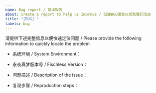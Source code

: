```yaml
---
name: Bug report / 错误报告
about: Create a report to help us improve / 创建BUG报告以帮助我们改进
title: "[BUG] "
labels: bug
---
```


请提供下述完整信息以便快速定位问题 / Please provide the following information to quickly locate the problem

- 系统环境 / System Environment：


- 永夜真梦版本号 / Fischless Version：


- 问题描述 / Description of the issue：

- 复现步骤 / Reproduction steps：